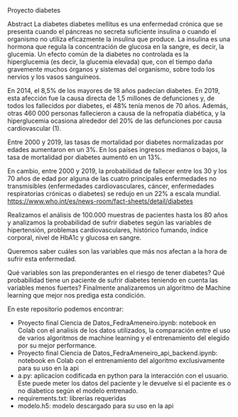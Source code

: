 Proyecto diabetes

Abstract
La diabetes diabetes mellitus es una enfermedad crónica que se presenta cuando el páncreas no secreta suficiente insulina o cuando el organismo no utiliza eficazmente la insulina que produce. La insulina es una hormona que regula la concentración de glucosa en la sangre, es decir, la glucemia. Un efecto común de la diabetes no controlada es la hiperglucemia (es decir, la glucemia elevada) que, con el tiempo daña gravemente muchos órganos y sistemas del organismo, sobre todo los nervios y los vasos sanguíneos.

En 2014, el 8,5% de los mayores de 18 años padecían diabetes. En 2019, esta afección fue la causa directa de 1,5 millones de defunciones y, de todos los fallecidos por diabetes, el 48% tenía menos de 70 años. Además, otras 460 000 personas fallecieron a causa de la nefropatía diabética, y la hiperglucemia ocasiona alrededor del 20% de las defunciones por causa cardiovascular (1).

Entre 2000 y 2019, las tasas de mortalidad por diabetes normalizadas por edades aumentaron en un 3%. En los países ingresos medianos o bajos, la tasa de mortalidad por diabetes aumentó en un 13%.

En cambio, entre 2000 y 2019, la probabilidad de fallecer entre los 30 y los 70 años de edad por alguna de las cuatro principales enfermedades no transmisibles (enfermedades cardiovasculares, cáncer, enfermedades respiratorias crónicas o diabetes) se redujo en un 22% a escala mundial. https://www.who.int/es/news-room/fact-sheets/detail/diabetes

Realizamos el análisis de 100.000 muestras de pacientes hasta los 80 años y analizamos la probabilidad de sufrir diabetes según las variables de hipertensión, problemas cardiovasculares, histórico fumando, índice corporal, nivel de HbA1c y glucosa en sangre.

Queremos saber cuáles son las variables que más nos afectan a la hora de sufrir esta enfermedad.

Qué variables son las preponderantes en el riesgo de tener diabetes?
Qué probabilidad tiene un paciente de sufrir diabetes teniendo en cuenta las variables menos fuertes?
Finalmente analizaremos un algoritmo de Machine learning que mejor nos prediga esta condición.

En este repositorio podemos encontrar:
  - Proyecto final Ciencia de Datos_FedraAmeneiro.ipynb: notebook en Colab con el analisis de los datos utilizados, la comparación entre el uso de varios algoritmos de machine learning y el entrenamiento del elegido por su mejor performance.
  - Proyecto final Ciencia de Datos_FedraAmeneiro_api_backend.ipynb: notebook en Colab con el entrenamiento del algoritmo exclusivamente para su uso en la api
  - a.py: aplicacion codificada en python para la interacción con el usuario. Este puede meter los datos del paciente y le devuelve si el paciente es o no diabetico según el modelo entrenado.
  - requirements.txt: librerías requeridas
  - modelo.h5: modelo descargado para su uso en la api
